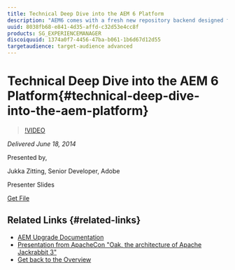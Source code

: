 ```yaml
---
title: Technical Deep Dive into the AEM 6 Platform
description: "AEM6 comes with a fresh new repository backend designed for improved performance and scalability. This session will provide a deep dive into the new repository architecture and describe the key differences and improvements for developers and operations teams. Topics covered include: • content migration • backwards compatibility • key deployment scenarios • custom search indexes"
uuid: 8038fb68-e841-4d35-affd-c32d53e4cc8f
products: SG_EXPERIENCEMANAGER
discoiquuid: 1374a0f7-4456-47ba-b061-1b6d67d12d55
targetaudience: target-audience advanced
---
```


# Technical Deep Dive into the AEM 6 Platform{#technical-deep-dive-into-the-aem-platform}

>[!VIDEO](https://video.tv.adobe.com/v/19518/?quality=9)

*Delivered June 18, 2014*

Presented by,

Jukka Zitting, Senior Developer, Adobe

Presenter Slides

[Get File](assets/technical-deep-dive-of-the-aem-6-platform.pdf)

## Related Links {#related-links}

* [AEM Upgrade Documentation](http://docs.adobe.com/content/docs/en/aem/6-0/deploy/upgrade.html)
* [Presentation from ApacheCon "Oak, the architecture of Apache Jackrabbit 3"](http://www.slideshare.net/jukka/oak-the-architecture-of-apache-jackrabbit-3)
* [Get back to the Overview](https://helpx.adobe.com/experience-manager/kt/eseminars/gems/aem-index.html)

